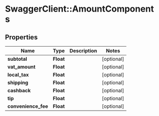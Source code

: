 # SwaggerClient::AmountComponents

## Properties
Name | Type | Description | Notes
------------ | ------------- | ------------- | -------------
**subtotal** | **Float** |  | [optional] 
**vat_amount** | **Float** |  | [optional] 
**local_tax** | **Float** |  | [optional] 
**shipping** | **Float** |  | [optional] 
**cashback** | **Float** |  | [optional] 
**tip** | **Float** |  | [optional] 
**convenience_fee** | **Float** |  | [optional] 


